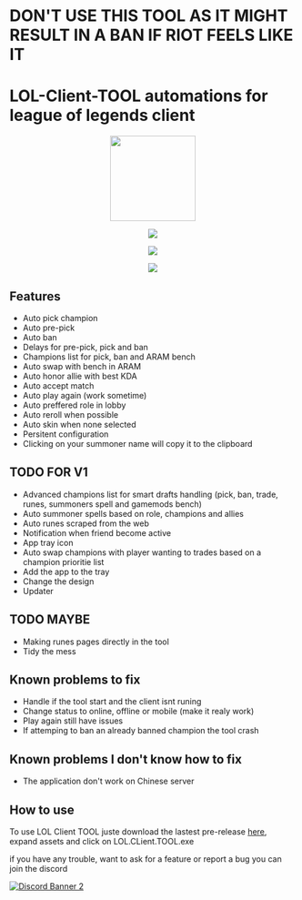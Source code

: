 # DON'T USE THIS TOOL AS IT MIGHT RESULT IN A BAN IF RIOT FEELS LIKE IT
# LOL-Client-TOOL automations for league of legends client
<p align="center"><img src="https://user-images.githubusercontent.com/21199858/166489461-f28fbae9-b620-474e-9fc6-7a58566e584b.png" width="150"></p>

<p align="center"><img src="https://media.discordapp.net/attachments/458514723068051457/1021454297306779648/unknown.png" width="auto"></p>
<p align="center"><img src="https://media.discordapp.net/attachments/458514723068051457/1021452599444111500/unknown.png" width="auto"></p>
<p align="center"><img src="https://media.discordapp.net/attachments/458514723068051457/1021452683980312737/unknown.png" width="auto"></p>

## Features
 - Auto pick champion
 - Auto pre-pick
 - Auto ban
 - Delays for pre-pick, pick and ban
 - Champions list for pick, ban and ARAM bench
 - Auto swap with bench in ARAM
 - Auto honor allie with best KDA
 - Auto accept match
 - Auto play again (work sometime)
 - Auto preffered role in lobby
 - Auto reroll when possible
 - Auto skin when none selected
 - Persitent configuration
 - Clicking on your summoner name will copy it to the clipboard

## TODO FOR V1
 - Advanced champions list for smart drafts handling (pick, ban, trade, runes, summoners spell and gamemods bench)
 - Auto summoner spells based on role, champions and allies
 - Auto runes scraped from the web
 - Notification when friend become active
 - App tray icon
 - Auto swap champions with player wanting to trades based on a champion prioritie list
 - Add the app to the tray
 - Change the design
 - Updater

## TODO MAYBE
 - Making runes pages directly in the tool
 - Tidy the mess

## Known problems to fix
 - Handle if the tool start and the client isnt runing
 - Change status to online, offline or mobile (make it realy work)
 - Play again still have issues
 - If attemping to ban an already banned champion the tool crash
 
 ## Known problems I don't know how to fix
 - The application don't work on Chinese server

## How to use
To use LOL Client TOOL juste download the lastest pre-release <a href='https://github.com/Terevenen2/LOL-Client-TOOL/releases'>here</a>, expand assets and click on LOL.CLient.TOOL.exe

if you have any trouble, want to ask for a feature or report a bug you can join the discord

<a href='https://discord.gg/nC6xcQrQHA'><img src="https://discordapp.com/api/guilds/972459878809477180/widget.png?style=banner2" alt="Discord Banner 2"/></a>
   
                   
                                   
             
